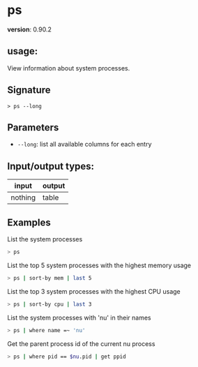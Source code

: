 # ps

**version**: 0.90.2

## **usage**:

View information about system processes.

## Signature

`> ps --long`

## Parameters

- `--long`: list all available columns for each entry

## Input/output types:

| input   | output |
| ------- | ------ |
| nothing | table  |

## Examples

List the system processes

```bash
> ps
```

List the top 5 system processes with the highest memory usage

```bash
> ps | sort-by mem | last 5
```

List the top 3 system processes with the highest CPU usage

```bash
> ps | sort-by cpu | last 3
```

List the system processes with 'nu' in their names

```bash
> ps | where name =~ 'nu'
```

Get the parent process id of the current nu process

```bash
> ps | where pid == $nu.pid | get ppid
```
